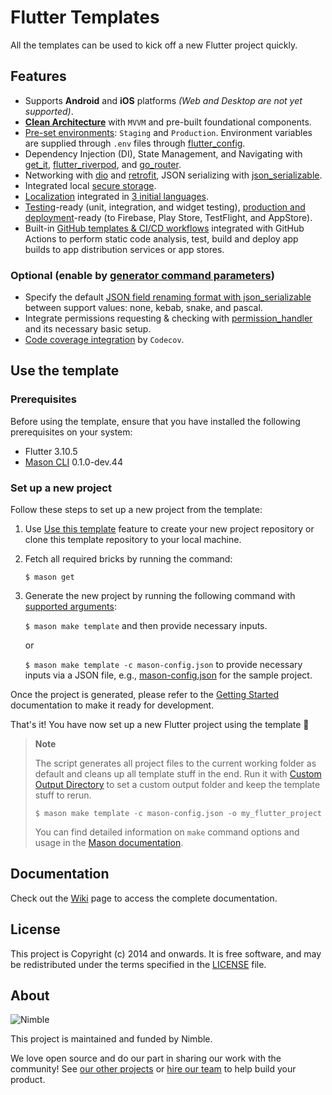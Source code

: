 # Flutter Templates

All the templates can be used to kick off a new Flutter project quickly.

## Features

- Supports __Android__ and __iOS__ platforms *(Web and Desktop are not yet supported)*.
- [__Clean Architecture__](https://blog.cleancoder.com/uncle-bob/2012/08/13/the-clean-architecture.html) with `MVVM` and pre-built foundational components.
- [Pre-set environments](bricks/template/__brick__#setup): `Staging` and `Production`. Environment variables are supplied through `.env` files through [flutter_config](https://pub.dev/packages/flutter_config).
- Dependency Injection (DI), State Management, and Navigating with [get_it](https://pub.dev/packages/get_it), [flutter_riverpod](https://pub.dev/packages/flutter_riverpod), and [go_router](https://pub.dev/packages/go_router).
- Networking with [dio](https://pub.dev/packages/dio) and [retrofit](https://pub.dev/packages/retrofit), JSON serializing with [json_serializable](https://pub.dev/packages/json_serializable).
- Integrated local [secure storage](https://pub.dev/packages/flutter_secure_storage).
- [Localization](https://docs.flutter.dev/accessibility-and-localization/internationalization) integrated in [3 initial languages](bricks/template/__brick__/lib/l10n).
- [Testing](https://docs.flutter.dev/testing)-ready (unit, integration, and widget testing), [production and deployment](https://docs.flutter.dev/deployment)-ready (to Firebase, Play Store, TestFlight, and AppStore).
- Built-in [GitHub templates & CI/CD workflows](bricks/template/__brick__/.github) integrated with GitHub Actions to perform static code analysis, test, build and deploy app builds to app distribution services or app stores.

### Optional (enable by [generator command parameters](#set-up-a-new-project))

- Specify the default [JSON field renaming format with json_serializable](https://pub.dev/packages/json_serializable#build-configuration) between support values: none, kebab, snake, and pascal.
- Integrate permissions requesting & checking with [permission_handler](https://pub.dev/packages/permission_handler) and its necessary basic setup.
- [Code coverage integration](bricks/template/__brick__/codecov.yml) by `Codecov`.

## Use the template

### Prerequisites

Before using the template, ensure that you have installed the following prerequisites on your system:

- Flutter 3.10.5
- [Mason CLI](https://pub.dev/packages/mason_cli) 0.1.0-dev.44

### Set up a new project

Follow these steps to set up a new project from the template:

1. Use [Use this template](https://github.com/new?template_name=flutter-templates&template_owner=nimblehq) feature to create your new project repository or clone this template repository to your local machine.

2. Fetch all required bricks by running the command:

    `$ mason get`

3. Generate the new project by running the following command with [supported arguments](bricks/template/brick.yaml):

    `$ mason make template` and then provide necessary inputs.

    or

    `$ mason make template -c mason-config.json` to provide necessary inputs via a JSON file, e.g., [mason-config.json](mason-config.json) for the sample project.

Once the project is generated, please refer to the [Getting Started](bricks/template/__brick__#getting-started) documentation to make it ready for development.

That's it! You have now set up a new Flutter project using the template 🎉

> **Note**
>
> The script generates all project files to the current working folder as default and cleans up all template stuff in the end. Run it with [Custom Output Directory](https://github.com/felangel/mason/tree/master/packages/mason_cli#custom-output-directory) to set a custom output folder and keep the template stuff to rerun.
>
> `$ mason make template -c mason-config.json -o my_flutter_project`
>
> You can find detailed information on `make` command options and usage in the [Mason documentation](https://github.com/felangel/mason/tree/master/packages/mason_cli#overview).

## Documentation

Check out the [Wiki](https://github.com/nimblehq/flutter-templates/wiki) page to access the complete documentation.

## License

This project is Copyright (c) 2014 and onwards. It is free software,
and may be redistributed under the terms specified in the [LICENSE] file.

[LICENSE]: /LICENSE

## About

![Nimble](https://assets.nimblehq.co/logo/dark/logo-dark-text-160.png)

This project is maintained and funded by Nimble.

We love open source and do our part in sharing our work with the community!
See [our other projects][community] or [hire our team][hire] to help build your product.

[community]: https://github.com/nimblehq
[hire]: https://nimblehq.co/
